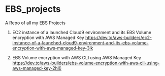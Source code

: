 # EBS_projects
A Repo of all my EBS Projects

1. EC2 instance of a launched Cloud9 environment and its EBS Volume encryption with AWS Managed Key https://dev.to/aws-builders/ec2-instance-of-a-launched-cloud9-environment-and-its-ebs-volume-encryption-with-aws-managed-key-3lk

2. EBS Volume encryption with AWS CLI using AWS Managed Key https://dev.to/aws-builders/ebs-volume-encryption-with-aws-cli-using-aws-managed-key-2hl0
